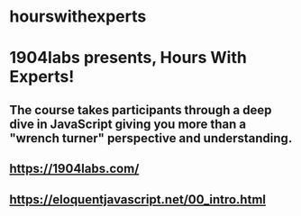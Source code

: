 # hourswithexperts
# 1904labs presents, Hours With Experts!
## The course takes participants through a deep dive in JavaScript giving you more than a "wrench turner" perspective and understanding.

## https://1904labs.com/
## https://eloquentjavascript.net/00_intro.html
